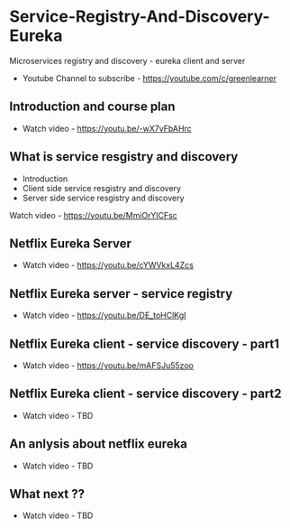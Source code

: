 # Service-Registry-And-Discovery-Eureka
 Microservices registry and discovery - eureka client and server
 
 * Youtube Channel to subscribe - https://youtube.com/c/greenlearner
 
 ## Introduction and course plan 
 
 * Watch video - https://youtu.be/-wX7vFbAHrc
 
  ## What is service resgistry and discovery 
 
 * Introduction
 * Client side service resgistry and discovery 
 * Server side service resgistry and discovery 
 
 Watch video - https://youtu.be/MmiOrYlCFsc
 
  ## Netflix Eureka Server
 
 * Watch video - https://youtu.be/cYWVkxL4Zcs
 
  ## Netflix Eureka server - service registry 
 
 * Watch video - https://youtu.be/DE_toHClKgI
 
  ## Netflix Eureka client - service discovery - part1
 
 * Watch video - https://youtu.be/mAFSJu55zoo
 
  ## Netflix Eureka client - service discovery - part2
 
 * Watch video - TBD
 
  ## An anlysis about netflix eureka
 
 * Watch video - TBD
 
  ## What next ??
 
 * Watch video - TBD
